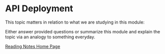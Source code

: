 # API Deployment

This topic matters in relation to what we are studying in this module:

Either answer provided questions or summarize this module and explain the topic via an analogy to something everyday.  

[Reading Notes Home Page](README.md)
